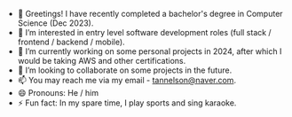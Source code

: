 - 👋 Greetings! I have recently completed a bachelor's degree in Computer Science (Dec 2023).
- 👀 I’m interested in entry level software development roles (full stack / frontend / backend / mobile). 
- 🌱 I’m currently working on some personal projects  in 2024, after which I would be taking AWS and other certifications. 
- 💞️ I’m looking to collaborate on some projects in the future.
- 📫 You may reach me via my email - tannelson@naver.com.
- 😄 Pronouns: He / him
- ⚡ Fun fact: In my spare time, I play sports and sing karaoke.

<!---
tannelson21121/tannelson21121 is a ✨ special ✨ repository because its `README.md` (this file) appears on your GitHub profile.
You can click the Preview link to take a look at your changes.
--->
